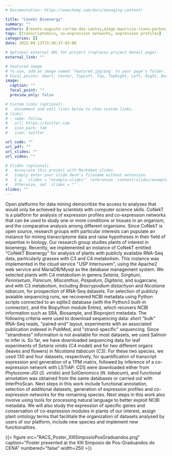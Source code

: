 ```yaml
---
# Documentation: https://wowchemy.com/docs/managing-content/

title: "Conekt Bioenergy"
summary: ""
authors: [renato-augusto-correa-dos-santos,diego-mauricio-riano-pachon,fvperes,jmmunozp,asocardoso]
tags: [transcriptomics, co-expression networks, expression profiles]
categories: []
date: 2022-09-13T15:58:37-03:00

# Optional external URL for project (replaces project detail page).
external_link: ""

# Featured image
# To use, add an image named `featured.jpg/png` to your page's folder.
# Focal points: Smart, Center, TopLeft, Top, TopRight, Left, Right, BottomLeft, Bottom, BottomRight.
image:
  caption: ""
  focal_point: ""
  preview_only: false

# Custom links (optional).
#   Uncomment and edit lines below to show custom links.
# links:
# - name: Follow
#   url: https://twitter.com
#   icon_pack: fab
#   icon: twitter

url_code: ""
url_pdf: ""
url_slides: ""
url_video: ""

# Slides (optional).
#   Associate this project with Markdown slides.
#   Simply enter your slide deck's filename without extension.
#   E.g. `slides = "example-slides"` references `content/slides/example-slides.md`.
#   Otherwise, set `slides = ""`.
slides: ""
---
```


Open platforms for data mining democritize the access to analyses that would only be achieved by scientists with computer science skills. CoNekT is a platform for analysis of expression profiles and co-expression networks that can be used to study one or more conditions or tissues in an organism, and the comparative analysis among different organisms. Since CoNekT is open source, research groups with particular interests can populate an instance for mining transcriptome data and raise hypotheses in their field of expertise in biology. Our research group studies plants of interest in bioenergy. Recently, we implemented an instance of CoNekT entitled "CoNekT Bioenergy" for analysis of plants with publicly available RNA-Seq data, particularly grasses with C3 and C4 metabolism. This instance was implemented in the cloud service "USP Internuvem", using the Apache2 web service and MariaDB/Mysql as the database management system. We selected plants with C4 metabolism in genera _Setaria_, _Sorghum_, _Pennisetum_, _Panicum_, _Miscanthus_, _Paspalum_, _Digitaria_, and sugarcane, and with C3 metabolism, including _Bracrypodium distachyon_ and _Nicotiana tabacum_, for prospection of RNA-Seq datasets. For selection of publicly avaiable sequencing runs, we recovered NCBI metadata using Python scripts connected to an sqlite3 database (with the Python3 built-in connector), and the Biopython module Entrez, which recovers NCBI information such as SRA, Biosample, and Bioproject metadata. The following criteria were used to download sequencing data: short "bulk" RNA-Seq reads, "paired-end" layout, experiments with an associated publication indexed in PubMed, and "strand-specific" sequencing. Since "strandness" information is not available for most datasets, we used Salmon to infer is. So far, we have downloaded sequencing data for leaf experiments of _Setaria viridis_ (C4 model) and for two different organs (leaves and flowers) in _Nicotiana tabacum_ (C3). For these two species, we used 130 and four datasets, respectively, for quantification of transcript expression and generation of a TPM matrix, followed by inference of a co-expression network with LSTrAP. CDS were downloaded  either from Phytozome-JGI (_S. viridis_) and SolGenomics (_N. tabacum_), and functional annotation was obtained from the same databases or carried out with InterProScan. Next steps in this work include functional annotation, selection of additional datasets, generation of expression profiles and co-expression networks for the remaining species. Next steps in this work also involve using tools for processing natural language to better exploit NCBI metadata. We will also study the expression of specific genes and conservation of co-expression modules in plants of our interest, assign plant ontology terms that facilitate the organization of datasets analysed by users of our platform, include new species and implement new functionalities.

{{< figure src="RACS_Poster_XIIISimposioPosGraduandos.png" caption="Poster presented at the XIII Simposio de Pos-Graduandos do CENA" numbered="false" width=250 >}}
